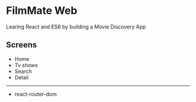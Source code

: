 # FilmMate Web

Learing React and ES6 by building a Movie Discovery App

## Screens

- Home
- Tv shows
- Search
- Detail

---

- react-router-dom
